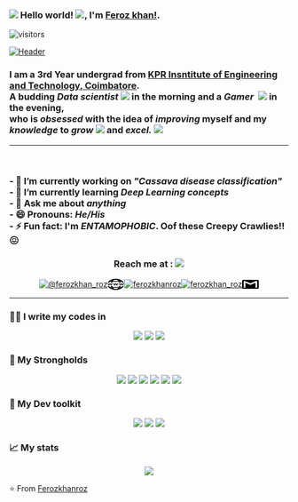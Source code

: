 ### <img src="https://github.com/TheDudeThatCode/TheDudeThatCode/blob/master/Assets/Hi.gif" width="29px"> Hello world!&nbsp;<img src="https://github.com/TheDudeThatCode/TheDudeThatCode/blob/master/Assets/Earth.gif" width="24px">, I'm [Feroz khan!](https://hemant.codes).
 ![visitors](https://visitor-badge.laobi.icu/badge?page_id=Ferozkhanroz.Ferozkhanroz)


<!---Ferozkhanroz/Ferozkhanroz** is a ✨ _special_ ✨ repository because its `README.md` (this file) appears on your GitHub profile. --->
[![Header](https://github.com/Ferozkhanroz/Ferozkhanroz/blob/master/images/fk_gif.gif)](https://www.youtube.com/watch?v=dQw4w9WgXcQ)
<br>

<p>
    <h3>I am a 3rd Year undergrad from <a href="https://www.srmist.edu.in/"> <b>KPR Insntitute of Engineering and Technology</b>, Coimbatore</a>. <br>
    A budding <em>Data scientist</em> <img src="https://github.com/TheDudeThatCode/TheDudeThatCode/blob/master/Assets/Developer.gif" width="50px"> in the morning and a <em>Gamer </em>&nbsp;<img src="https://github.com/TheDudeThatCode/TheDudeThatCode/blob/master/Assets/dino.gif" width="100px"> in the evening, <br>  who is <em>obsessed</em>
    with the idea of <em>improving</em> myself and my <em>knowledge</em> to 
    <em>grow</em> <img src="https://github.com/TheDudeThatCode/TheDudeThatCode/blob/master/Assets/Rocket.gif" width="30px"> and 
    <em>excel.</em> <img src="https://github.com/TheDudeThatCode/TheDudeThatCode/blob/master/Assets/Medal.gif" width="30px"> </h3>
</p>

---

<!---Here are some ideas to get you started: --->
<br>
<h3>
- 🔭 I’m currently working on <em>"Cassava disease classification"</em> <br>
- 🌱 I’m currently learning <em>Deep Learning concepts</em> <br>
- 💬 Ask me about <em>anything</em> <br>
- 😄 Pronouns: <em>He/His</em> <br>
- ⚡ Fun fact: I'm <em>ENTAMOPHOBIC</em>. Oof these Creepy Crawlies!!😖 <br>

<h3 align="center"> Reach me at : <img src="https://github.com/TheDudeThatCode/TheDudeThatCode/blob/master/Assets/Handshake.gif" width="50px"> </h3>
<p align="center">
<a href="https://twitter.com/ferozkhan_roz" target="blank"><img align="center" src="https://cdn.jsdelivr.net/npm/simple-icons@3.0.1/icons/twitter.svg" alt="@ferozkhan_roz  " height="20" width="30" /></a><a href="mailto:ferozkhan.hfs@gmail.com" target="blank"><img align="center" src="https://github.com/Ferozkhanroz/Ferozkhanroz/blob/master/images/world-wide-web.svg" alt="@ferozkhan_roz  " height="20" width="30" /></a><a href="https://www.linkedin.com/in/ferozkhanroz/" target="blank"><img align="center" src="https://cdn.jsdelivr.net/npm/simple-icons@3.0.1/icons/linkedin.svg" alt="ferozkhanroz" height="20" width="30" /></a><a href="https://www.instagram.com/ferozkhan_roz/" target="blank"><img align="center" src="https://cdn.jsdelivr.net/npm/simple-icons@3.0.1/icons/instagram.svg" alt="ferozkhan_roz" height="20" width="30" /></a><a href="mailto:ferozkhan.hfs@gmail.com" target="blank"><img align="center" src="https://github.com/Ferozkhanroz/Ferozkhanroz/blob/master/images/gmail-logo.svg" alt="@ferozkhan_roz  " height="20" width="30" /></a>
</p>
</h3>

---


### 👨‍💻 I write my codes in
<!-- Thanks to Alexandre, check out his repo for badges https://github.com/alexandresanlim/Badges4-README.md-Profile -->
<p align="center">
<img src="https://img.shields.io/badge/python%20-%2314354C.svg?&style=for-the-badge&logo=python&logoColor=white"/> <img src="https://img.shields.io/badge/html5%20-%23E34F26.svg?&style=for-the-badge&logo=html5&logoColor=white"/> <img src="https://img.shields.io/badge/c++%20-%2300599C.svg?&style=for-the-badge&logo=c%2B%2B&logoColor=white"/>

### 💪 My Strongholds
<p align="center">
<img src="https://img.shields.io/badge/TensorFlow%20-%23FF6F00.svg?&style=for-the-badge&logo=TensorFlow&logoColor=white" /> <img src="https://img.shields.io/badge/PyTorch-black?&style=for-the-badge&logo=pytorch&logoColor=red"/> <img src="https://img.shields.io/badge/Keras%20-%23D00000.svg?&style=for-the-badge&logo=Keras&logoColor=white"/> <img src="https://img.shields.io/badge/Numpy-013220?&style=for-the-badge&logo=numpy"/> <img src="https://img.shields.io/badge/Pandas-130654?&style=for-the-badge&logo=pandas"/> <img src="https://img.shields.io/badge/Scikit--Learn-%233294C7?&style=for-the-badge&logo=scikit-learn"/>  
</p>

### 🔨 My Dev toolkit
<p align="center">
<img src="https://img.shields.io/badge/git%20-%23F05032.svg?&style=for-the-badge&logo=git&logoColor=white"/>  <img src="https://img.shields.io/badge/github%20-%23181717.svg?&style=for-the-badge&logo=github&logoColor=white" />   <img src="https://img.shields.io/badge/vscode%20-%23007ACC.svg?&style=for-the-badge&logo=visual-studio-code&logoColor=white" />  
</p> 


<!--- <img align="" height='130px' src="https://github-readme-stats.vercel.app/api?username=Ferozkhanroz&hide_title=true&show_icons=true&include_all_commits=true&line_height=21&bg_color=0,EC6C6C,FFD479,FFFC79,73FA79&theme=graywhite" /><img align="" height='130px' src="https://github-readme-stats.vercel.app/api/top-langs/?username=Ferozkhanroz&hide_title=true&layout=compact&bg_color=0,73FA79,73FDFF,7A81FF&theme=graywhite" /> --->
### 📈 My stats
<p align='center' >
<img align="center" src="https://github-readme-stats.vercel.app/api?username=Ferozkhanroz&show_icons=true&theme=blue" width=420/>
</p>


⭐️ From [Ferozkhanroz](https://github.com/Ferozkhanroz)
